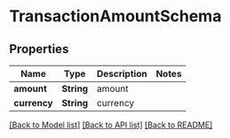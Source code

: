 # TransactionAmountSchema

## Properties

Name | Type | Description | Notes
------------ | ------------- | ------------- | -------------
**amount** | **String** | amount | 
**currency** | **String** | currency | 

[[Back to Model list]](../README.md#documentation-for-models) [[Back to API list]](../README.md#documentation-for-api-endpoints) [[Back to README]](../README.md)


